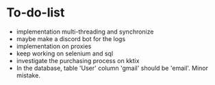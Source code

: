 # To-do-list
* implementation multi-threading and synchronize
* maybe make a discord bot for the logs
* implementation on proxies
* keep working on selenium and sql
* investigate the purchasing process on kktix
* In the database, table 'User' column 'gmail' should be 'email'. Minor mistake.

